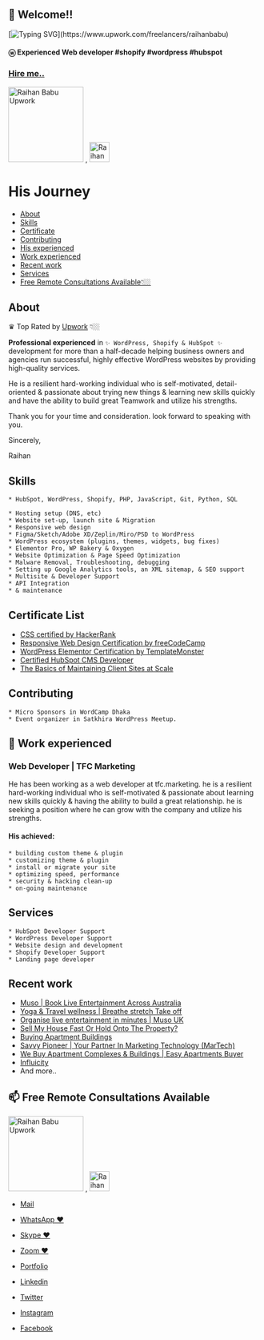 ## 👋 Welcome!!

[![Typing SVG](https://readme-typing-svg.herokuapp.com?font=Outfit&color=0969DA&background=FFFFFF&multiline=true&height=150&lines=Nice+to+meet+you...;I'm+a+Full+Stack+Web+developer;Certified+HubSpot+CMS+Developer;WordPress+Developer+%26+Elementor+Expert;Landing+page+developer+%26+web+designer;And+more...)](https://www.upwork.com/freelancers/raihanbabu)

#### ⓦ Experienced Web developer #shopify #wordpress #hubspot

### [Hire me..](https://www.upwork.com/freelancers/raihanbabu)

<p>
  <a href="https://www.upwork.com/freelancers/raihanbabu">
    <img alt="Raihan Babu Upwork" src="https://upload.wikimedia.org/wikipedia/commons/thumb/f/f4/Upwork_Logo.svg/250px-Upwork_Logo.svg.png" width="150px" title="ⓦ Experienced Web developer #Upwork #Shopify #WordPress #HubSpot" /></a>
    ,
  <a href="https://www.linkedin.com/in/raihanbabu">
    <img alt="Raihan Babu | linkedin" title="ⓦ Experienced Web developer #shopify #wordpress #hubspot" src="https://about.linkedin.com/content/dam/me/about/LinkedIn_Icon.jpg.original.jpg" width="40px"/></a>
</p>



# His Journey
* [About](#about)
* [Skills](#skills)
* [Certificate](#certificate)
* [Contributing](#contributing)
* [His experienced](#his-experienced)
* [Work experienced](#-work-experienced)
* [Recent work](#recnet-work)
* [Services](#services)
* [Free Remote Consultations Available👇🏼](#-free-remote-consultations-available)

## About

♛ Top Rated by [Upwork](https://www.upwork.com/freelancers/raihanbabu) 👇🏼

**Professional experienced** in `✨ WordPress, Shopify & HubSpot ✨` development for more than a half-decade helping business owners and agencies run successful, highly effective WordPress websites by providing high-quality services.

He is a resilient hard-working individual who is self-motivated, detail-oriented & passionate about trying new things & learning new skills quickly and have the ability to build great Teamwork and utilize his strengths.

Thank you for your time and consideration. look forward to speaking with you.

Sincerely,

Raihan

## Skills
```
* HubSpot, WordPress, Shopify, PHP, JavaScript, Git, Python, SQL

* Hosting setup (DNS, etc)
* Website set-up, launch site & Migration
* Responsive web design
* Figma/Sketch/Adobe XD/Zeplin/Miro/PSD to WordPress
* WordPress ecosystem (plugins, themes, widgets, bug fixes)
* Elementor Pro, WP Bakery & Oxygen
* Website Optimization & Page Speed Optimization
* Malware Removal, Troubleshooting, debugging
* Setting up Google Analytics tools, an XML sitemap, & SEO support
* Multisite & Developer Support
* API Integration
* & maintenance
```

## Certificate List
* [CSS certified by HackerRank](https://www.hackerrank.com/certificates/0c8afdd1da79)
* [Responsive Web Design Certification by freeCodeCamp](https://www.freecodecamp.org/certification/raihanbabu/responsive-web-design)
* [WordPress Elementor Certification by TemplateMonster](https://certification.templatemonster.com/certificates/7433007f99f5d9ec4730358fa16f5515/)
* [Certified HubSpot CMS Developer](https://app.hubspot.com/academy/achievements/kbp4lkyv/en/1/raihan-babu/hubspot-cms-for-developers)
* [The Basics of Maintaining Client Sites at Scale](https://academy.kinsta.com/certificate/fec07151-9d51-431b-9aed-3d04c74aaf8e/pdf/The%20Basics%20of%20Maintaining%20Client%20Sites%20at%20Scale)

## Contributing
```
* Micro Sponsors in WordCamp Dhaka
* Event organizer in Satkhira WordPress Meetup.
```

## 🔭 Work experienced

### Web Developer | TFC Marketing
He has been working as a web developer at tfc.marketing. he is a resilient hard-working individual who is self-motivated & passionate about learning new skills quickly & having the ability to build a great relationship. he is seeking a position where he can grow with the company and utilize his strengths.

#### His achieved:
```
* building custom theme & plugin
* customizing theme & plugin
* install or migrate your site
* optimizing speed, performance
* security & hacking clean-up
* on-going maintenance
```

## Services
```
* HubSpot Developer Support
* WordPress Developer Support
* Website design and development
* Shopify Developer Support
* Landing page developer
```

## Recent work
* [Muso | Book Live Entertainment Across Australia](https://muso.live)
* [Yoga &amp; Travel wellness | Breathe stretch Take off](https://flexnfly.com)
* [Organise live entertainment in minutes | Muso UK](https://muso.live/uk)
* [Sell My House Fast Or Hold Onto The Property?](https://fastesthomesale.com)
* [Buying Apartment Buildings](https://buyingapartmentbuildings.com)
* [Savvy Pioneer | Your Partner In Marketing Technology (MarTech)](https://www.savvypioneer.com)
* [We Buy Apartment Complexes &amp; Buildings | Easy Apartments Buyer](https://easyapartmentsbuyer.com)
* [Influicity](https://www.influicity.com)
* And more..

## 📫 Free Remote Consultations Available

<p>
  <a href="https://www.upwork.com/freelancers/raihanbabu">
    <img alt="Raihan Babu Upwork" src="https://upload.wikimedia.org/wikipedia/commons/thumb/f/f4/Upwork_Logo.svg/250px-Upwork_Logo.svg.png" width="150px" title="ⓦ Experienced Web developer #Upwork #Shopify #WordPress #HubSpot" /></a>
    ,
  <a href="https://www.linkedin.com/in/raihanbabu">
    <img alt="Raihan Babu | linkedin" title="ⓦ Experienced Web developer #shopify #wordpress #hubspot" src="https://about.linkedin.com/content/dam/me/about/LinkedIn_Icon.jpg.original.jpg" width="40px"/></a>
</p>

* [Mail](mailto:aburaihankabir@gmail.com)
* [WhatsApp ❤️](https://wa.me/8801862521286)
* [Skype ❤️](https://join.skype.com/invite/bkT0wATOfG3n)
* [Zoom ❤️](https://us04web.zoom.us/j/9653857223?pwd=ZUdsbWFRMUZtQStydWJFUjloRUt3Zz09)
* [Portfolio](https://dev.freeblood.org/)
* [Linkedin](https://www.linkedin.com/in/raihanbabu)

* [Twitter](https://twitter.com/raihanbabubd)
* [Instagram](https://www.instagram.com/raihanbabubd)
* [Facebook](https://www.facebook.com/raihanbabubd)

<!--
  Join Zoom Meeting
  https://us04web.zoom.us/j/9653857223?pwd=ZUdsbWFRMUZtQStydWJFUjloRUt3Zz09

  Meeting ID: 965 385 7223
  Passcode: 3F94F5

![Algorithm schema](https://avatars.githubusercontent.com/u/16900279?v=4)


Here are some ideas to get you started:

- 🔭 I’m currently working on ...
- 🌱 I’m currently learning ...
- 👯 I’m looking to collaborate on ...
- 🤔 I’m looking for help with ...
- 💬 Ask me about ...
- 📫 How to reach me: ...
- 😄 Pronouns: ...
- ⚡ Fun fact: ...


https://github.com/DenverCoder1/readme-typing-svg

-->
